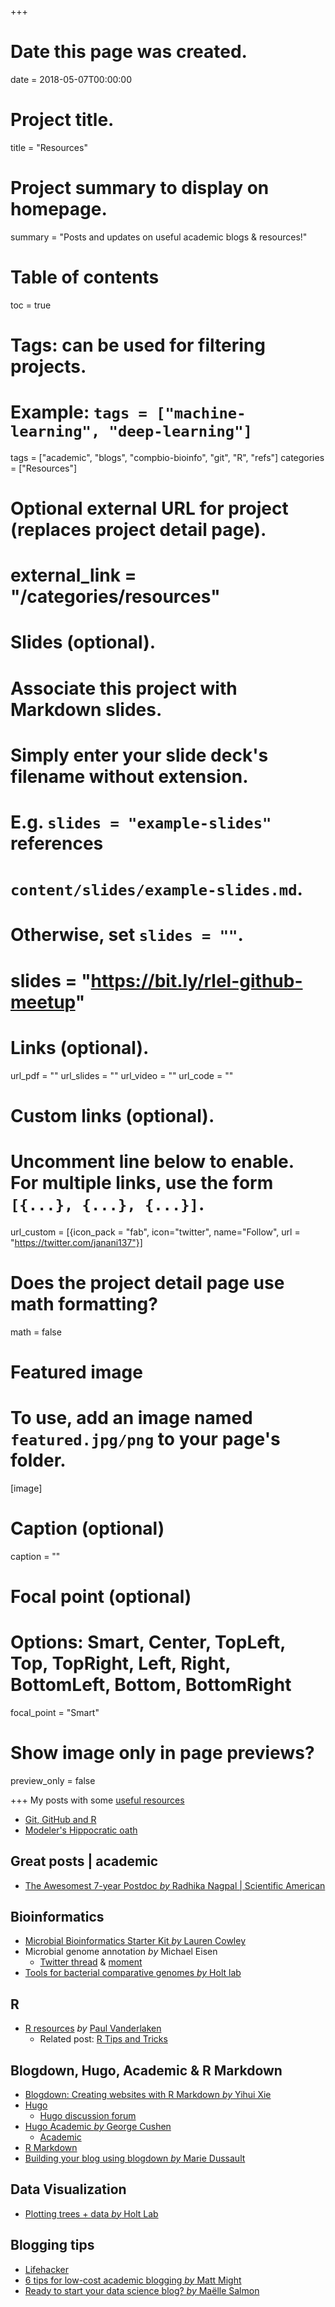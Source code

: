 +++
# Date this page was created.
date = 2018-05-07T00:00:00

# Project title.
title = "Resources"

# Project summary to display on homepage.
summary = "Posts and updates on useful academic blogs & resources!"

# Table of contents
toc = true

# Tags: can be used for filtering projects.
# Example: `tags = ["machine-learning", "deep-learning"]`
tags = ["academic", "blogs", "compbio-bioinfo", "git", "R", "refs"]
categories = ["Resources"]

# Optional external URL for project (replaces project detail page).
# external_link = "/categories/resources"
# Slides (optional).
#   Associate this project with Markdown slides.
#   Simply enter your slide deck's filename without extension.
#   E.g. `slides = "example-slides"` references 
#   `content/slides/example-slides.md`.
#   Otherwise, set `slides = ""`.
# slides = "https://bit.ly/rlel-github-meetup"

# Links (optional).
url_pdf = ""
url_slides = ""
url_video = ""
url_code = ""

# Custom links (optional).
#   Uncomment line below to enable. For multiple links, use the form `[{...}, {...}, {...}]`.
url_custom = [{icon_pack = "fab", icon="twitter", name="Follow", url = "https://twitter.com/janani137"}]

# Does the project detail page use math formatting?
math = false

# Featured image
# To use, add an image named `featured.jpg/png` to your page's folder. 
[image]
  # Caption (optional)
  caption = ""

  # Focal point (optional)
  # Options: Smart, Center, TopLeft, Top, TopRight, Left, Right, BottomLeft, Bottom, BottomRight
  focal_point = "Smart"
  
  # Show image only in page previews?
  preview_only = false

+++
My posts with some [useful resources](/categories/resources)

* [Git, GitHub and R](/post/2018/git-github-links)
* [Modeler's Hippocratic oath](/post/2018/modelers-hippocratic-oath)

## Great posts | academic
* [The Awesomest 7-year Postdoc *by* Radhika Nagpal | Scientific American](https://blogs.scientificamerican.com/guest-blog/the-awesomest-7-year-postdoc-or-how-i-learned-to-stop-worrying-and-love-the-tenure-track-faculty-life/)


## Bioinformatics
* [Microbial Bioinformatics Starter Kit *by* Lauren Cowley](https://c2-d2.github.io/hanage-lab/Microbial-Bioinformatics-starter-kit/)
* Microbial genome annotation *by* Michael Eisen
	* [Twitter thread](https://twitter.com/phylogenomics/status/999406494859718662) & [moment](https://twitter.com/i/moments/999641962025074696)
* [Tools for bacterial comparative genomes *by* Holt lab](https://holtlab.net/2015/02/25/tools-for-bacterial-comparative-genomics/)


## R
* [R resources](https://paulvanderlaken.com/2017/08/10/r-resources-cheatsheets-tutorials-books/) *by* [Paul Vanderlaken](paulvanderlaken.com)
	* Related post: [R Tips and Tricks](https://paulvanderlaken.com/2018/05/21/r-tips-and-tricks/)

## Blogdown, Hugo, Academic & R Markdown
* [Blogdown: Creating websites with R Markdown *by* Yihui Xie](https://bookdown.org/yihui/blogdown/)
* [Hugo](https://github.com/gohugoio)
	* [Hugo discussion forum](https://discourse.gohugo.io/)
* [Hugo Academic *by* George Cushen](https://github.com/gcushen/hugo-academic)
	* [Academic](https://sourcethemes.com/academic/)
* [R Markdown](https://rmarkdown.rstudio.com/index.html)
* [Building your blog using blogdown *by* Marie Dussault](http://mcdussault.rbind.io/post/building-your-blog-using-blogdown/)

## Data Visualization
* [Plotting trees + data *by* Holt Lab](https://holtlab.net/2015/10/03/plotting-trees-data/)

## Blogging tips
* [Lifehacker](http://hackerspace.lifehacker.com/top-tips-for-writing-a-blog-post-in-30-minutes-1688838523)
* [6 tips for low-cost academic blogging *by* Matt Might](http://matt.might.net/articles/how-to-blog-as-an-academic/)
* [Ready to start your data science blog? *by* Maëlle Salmon](http://www.masalmon.eu/rladiesct/slides#1)